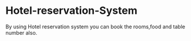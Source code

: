 # Hotel-reservation-System
By using Hotel reservation system you can book the rooms,food and table number also.
